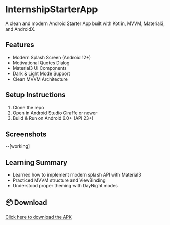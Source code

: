 # InternshipStarterApp

A clean and modern Android Starter App built with Kotlin, MVVM, Material3, and AndroidX.

## Features
- Modern Splash Screen (Android 12+)
- Motivational Quotes Dialog
- Material3 UI Components
- Dark & Light Mode Support
- Clean MVVM Architecture

## Setup Instructions
1. Clone the repo
2. Open in Android Studio Giraffe or newer
3. Build & Run on Android 6.0+ (API 23+)

## Screenshots
--[working]

## Learning Summary
- Learned how to implement modern splash API with Material3
- Practiced MVVM structure and ViewBinding
- Understood proper theming with DayNight modes



## 📦 Download

[Click here to download the APK](https://github.com/msherazsadiq/Artico/releases/download/1.0.1/app-debug.apk)
